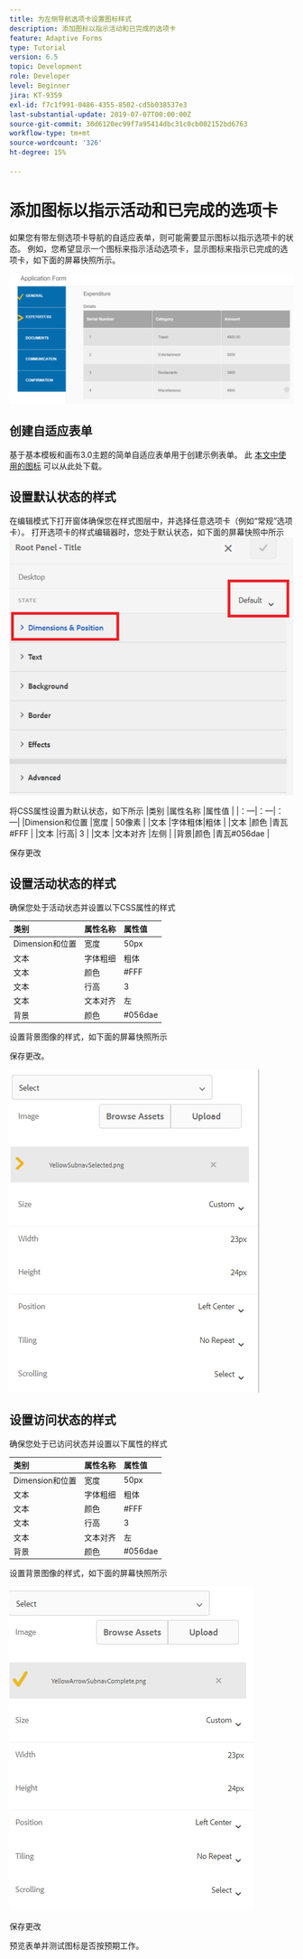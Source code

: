 ```yaml
---
title: 为左侧导航选项卡设置图标样式
description: 添加图标以指示活动和已完成的选项卡
feature: Adaptive Forms
type: Tutorial
version: 6.5
topic: Development
role: Developer
level: Beginner
jira: KT-9359
exl-id: f7c1f991-0486-4355-8502-cd5b038537e3
last-substantial-update: 2019-07-07T00:00:00Z
source-git-commit: 30d6120ec99f7a95414dbc31c0cb002152bd6763
workflow-type: tm+mt
source-wordcount: '326'
ht-degree: 15%

---
```


# 添加图标以指示活动和已完成的选项卡

如果您有带左侧选项卡导航的自适应表单，则可能需要显示图标以指示选项卡的状态。 例如，您希望显示一个图标来指示活动选项卡，显示图标来指示已完成的选项卡，如下面的屏幕快照所示。

![工具栏间距](assets/active-completed.png)

## 创建自适应表单

基于基本模板和画布3.0主题的简单自适应表单用于创建示例表单。
此 [本文中使用的图标](assets/icons.zip) 可以从此处下载。


## 设置默认状态的样式

在编辑模式下打开窗体确保您在样式图层中，并选择任意选项卡（例如“常规”选项卡）。
打开选项卡的样式编辑器时，您处于默认状态，如下面的屏幕快照中所示
![导航选项卡](assets/navigation-tab.png)

将CSS属性设置为默认状态，如下所示 |类别 |属性名称 |属性值 | |：—|：—|：—| |Dimension和位置 |宽度 | 50像素 | |文本 |字体粗体|粗体 | |文本 |颜色 |青瓦#FFF | |文本 |行高| 3 | |文本 |文本对齐 |左侧 | |背景|颜色 |青瓦#056dae |

保存更改

## 设置活动状态的样式

确保您处于活动状态并设置以下CSS属性的样式

| 类别 | 属性名称 | 属性值 |
|:---|:---|:---|
| Dimension和位置 | 宽度 | 50px |
| 文本 | 字体粗细 | 粗体 |
| 文本 | 颜色 | #FFF |
| 文本 | 行高 | 3 |
| 文本 | 文本对齐 | 左 |
| 背景 | 颜色 | #056dae |

设置背景图像的样式，如下面的屏幕快照所示

保存更改。



![active-state](assets/active-state.png)

## 设置访问状态的样式

确保您处于已访问状态并设置以下属性的样式

| 类别 | 属性名称 | 属性值 |
|:---|:---|:---|
| Dimension和位置 | 宽度 | 50px |
| 文本 | 字体粗细 | 粗体 |
| 文本 | 颜色 | #FFF |
| 文本 | 行高 | 3 |
| 文本 | 文本对齐 | 左 |
| 背景 | 颜色 | #056dae |

设置背景图像的样式，如下面的屏幕快照所示


![已访问状态](assets/visited-state.png)

保存更改

预览表单并测试图标是否按预期工作。
